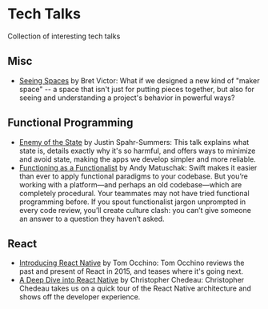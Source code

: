 # Tech Talks

Collection of interesting tech talks

## Misc
- [Seeing Spaces](https://vimeo.com/97903574) by Bret Victor: What if we designed a new kind of "maker space" -- a space that isn't just for putting pieces together, but also for seeing and understanding a project's behavior in powerful ways?


## Functional Programming
- [Enemy of the State](https://www.youtube.com/watch?v=7AqXBuJOJkY) by Justin Spahr-Summers: This talk explains what state is, details exactly why it's so harmful, and offers ways to minimize and avoid state, making the apps we develop simpler and more reliable.
- [Functioning as a Functionalist](https://www.youtube.com/watch?v=rJosPrqBqrA) by Andy Matuschak: Swift makes it easier than ever to apply functional paradigms to your codebase. But you’re working with a platform—and perhaps an old codebase—which are completely procedural. Your teammates may not have tried functional programming before. If you spout functionalist jargon unprompted in every code review, you’ll create culture clash: you can’t give someone an answer to a question they haven’t asked.

## React
- [Introducing React Native](https://www.youtube.com/watch?v=KVZ-P-ZI6W4) by Tom Occhino: Tom Occhino reviews the past and present of React in 2015, and teases where it's going next. 
- [A Deep Dive into React Native](https://www.youtube.com/watch?v=7rDsRXj9-cU)
by Christopher Chedeau: Christopher Chedeau takes us on a quick tour of the React Native architecture and shows off the developer experience.
